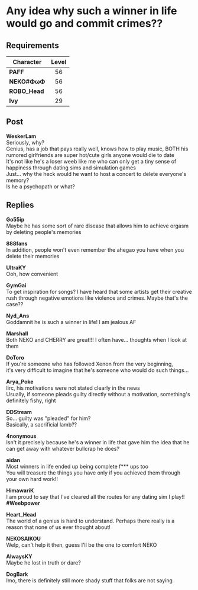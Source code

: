 # Any idea why such a winner in life would go and commit crimes??
## Requirements
|  Character  |Level|
|-------------|:---:|
|**PAFF**     | 56  |
|**NEKO#ΦωΦ** | 56  |
|**ROBO_Head**| 56  |
|**Ivy**      | 29  |

## Post
**WeskerLam**<br>
Seriously, why?<br>
Genius, has a job that pays really well, knows how to play music, BOTH his rumored girlfriends are super hot/cute girls anyone would die to date<br>
It's not like he's a loser weeb like me who can only get a tiny sense of happiness through dating sims and simulation games<br>
Just... why the heck would he want to host a concert to delete everyone's memory?<br>
Is he a psychopath or what?
## Replies
**Go55ip**<br>
Maybe he has some sort of rare disease that allows him to achieve orgasm by deleting people's memories

**888fans**<br>
In addition, people won't even remember the ahegao you have when you delete their memories

**UltraKY**<br>
Ooh, how convenient

**GymGai**<br>
To get inspiration for songs? I have heard that some artists get their creative rush through negative emotions like violence and crimes. Maybe that's the case??

**Nyd_Ans**<br>
Goddamnit he is such a winner in life! I am jealous AF

**Marshall**<br>
Both NEKO and CHERRY are great!!! I often have... thoughts when I look at them

**DoToro**<br>
If you're someone who has followed Xenon from the very beginning,<br>
it's very difficult to imagine that he's someone who would do such things...

**Arya_Poke**<br>
Iirc, his motivations were not stated clearly in the news<br>
Usually, if someone pleads guilty directly without a motivation, something's definitely fishy, right

**DDStream**<br>
So... guilty was "pleaded" for him?<br>
Basically, a sacrificial lamb??

**4nonymous**<br>
Isn't it precisely because he's a winner in life that gave him the idea that he can get away with whatever bullcrap he does?

**aidan**<br>
Most winners in life ended up being complete f\*\*\* ups too<br>
You will treasure the things you have only if you achieved them through your own hard work!!

**HimawariK**<br>
I am proud to say that I've cleared all the routes for any dating sim I play!!<br>
**\#Weebpower**

**Heart_Head**<br>
The world of a genius is hard to understand. Perhaps there really is a reason that none of us ever thought about!

**NEKOSAIKOU**<br>
Welp, can't help it then, guess I'll be the one to comfort NEKO

**AlwaysKY**<br>
Maybe he lost in truth or dare?

**DogBark**<br>
Imo, there is definitely still more shady stuff that folks are not saying

